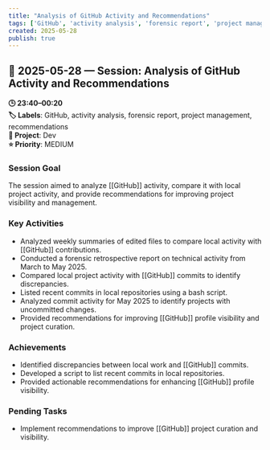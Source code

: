 ```yaml
---
title: "Analysis of GitHub Activity and Recommendations"
tags: ['GitHub', 'activity analysis', 'forensic report', 'project management', 'recommendations']
created: 2025-05-28
publish: true
---
```


## 📅 2025-05-28 — Session: Analysis of GitHub Activity and Recommendations

**🕒 23:40–00:20**  
**🏷️ Labels**: GitHub, activity analysis, forensic report, project management, recommendations  
**📂 Project**: Dev  
**⭐ Priority**: MEDIUM  


### Session Goal
The session aimed to analyze [[GitHub]] activity, compare it with local project activity, and provide recommendations for improving project visibility and management.

### Key Activities
- Analyzed weekly summaries of edited files to compare local activity with [[GitHub]] contributions.
- Conducted a forensic retrospective report on technical activity from March to May 2025.
- Compared local project activity with [[GitHub]] commits to identify discrepancies.
- Listed recent commits in local repositories using a bash script.
- Analyzed commit activity for May 2025 to identify projects with uncommitted changes.
- Provided recommendations for improving [[GitHub]] profile visibility and project curation.

### Achievements
- Identified discrepancies between local work and [[GitHub]] commits.
- Developed a script to list recent commits in local repositories.
- Provided actionable recommendations for enhancing [[GitHub]] profile visibility.

### Pending Tasks
- Implement recommendations to improve [[GitHub]] project curation and visibility.
